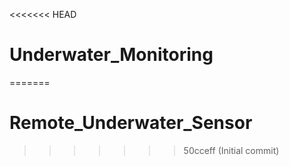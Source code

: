 <<<<<<< HEAD
# Underwater_Monitoring
=======
# Remote_Underwater_Sensor
>>>>>>> 50cceff (Initial commit)
